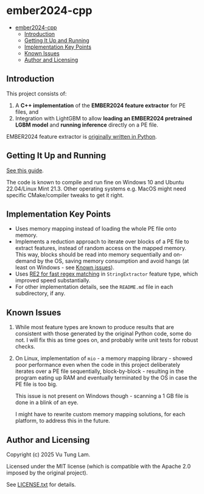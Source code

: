 # ember2024-cpp

- [ember2024-cpp](#ember2024-cpp)
  - [Introduction](#introduction)
  - [Getting It Up and Running](#getting-it-up-and-running)
  - [Implementation Key Points](#implementation-key-points)
  - [Known Issues](#known-issues)
  - [Author and Licensing](#author-and-licensing)

## Introduction

This project consists of:

1. A **C++ implementation** of the **EMBER2024 feature extractor** for PE files, and
2. Integration with LightGBM to allow **loading an EMBER2024 pretrained LGBM model**
    and **running inference** directly on a PE file.

EMBER2024 feature extractor is [originally written in Python](https://github.com/futurecomputing4ai/ember2024).

## Getting It Up and Running

[See this guide](./UP_AND_RUNNING.md).

The code is known to compile and run fine
on Windows 10 and Ubuntu 22.04/Linux Mint 21.3.
Other operating systems e.g. MacOS might
need specific CMake/compiler tweaks to
get it right.

## Implementation Key Points

- Uses memory mapping instead of loading the whole PE file onto memory.
- Implements a reduction approach to iterate over blocks of a PE file
    to extract features, instead of random access on the mapped memory.
    This way, blocks should be read into memory sequentially and on-demand
    by the OS, saving memory consumption and avoid hangs (at least on
    Windows - see [Known issues](#known-issues)).
- Uses [RE2 for fast regex matching](https://github.com/google/re2)
    in `StringExtractor` feature type,
    which improved speed substantially.
- For other implementation details, see the `README.md` file
    in each subdirectory, if any.

## Known Issues

1. While most feature types are known to produce
    results that are consistent with those generated
    by the original Python code,
    some do not. I will fix this as time
    goes on, and probably write unit tests
    for robust checks.

2. On Linux, implementation of `mio` - a memory mapping
    library - showed poor performance even when the
    code in this project deliberately iterates over
    a PE file sequentially, block-by-block - resulting
    in the program eating up RAM and eventually terminated
    by the OS in case the PE file is too big.

    This issue is not present on Windows though - scanning
    a 1 GB file is done in a blink of an eye.

    I might have to rewrite custom memory mapping solutions,
    for each platform, to address this in the future.

## Author and Licensing

Copyright (c) 2025 Vu Tung Lam.

Licensed under the MIT license (which is
compatible with the Apache 2.0 imposed by
the original project).

See [LICENSE.txt](./LICENSE.txt) for details.

